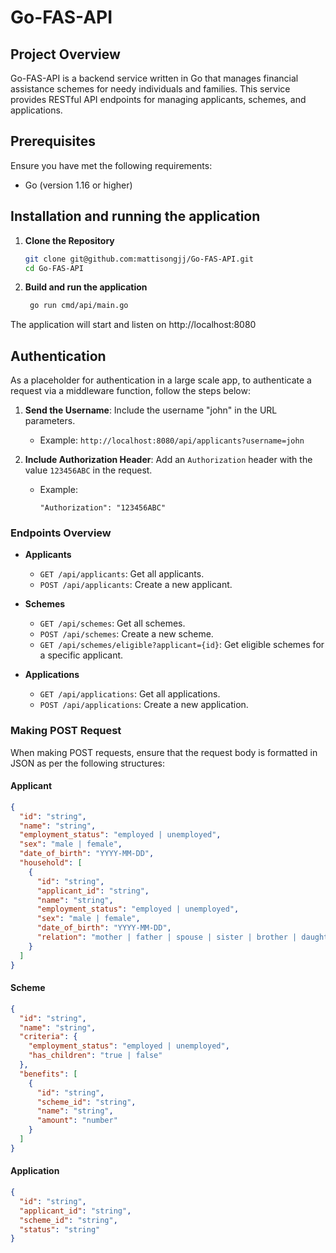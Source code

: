 # Go-FAS-API

## Project Overview
Go-FAS-API is a backend service written in Go that manages financial assistance schemes for needy individuals and families. This service provides RESTful API endpoints for managing applicants, schemes, and applications.

## Prerequisites
Ensure you have met the following requirements:
- Go (version 1.16 or higher)

## Installation and running the application

1. **Clone the Repository**
   ```bash
   git clone git@github.com:mattisongjj/Go-FAS-API.git
   cd Go-FAS-API
2. **Build and run the application**
   ```bash
    go run cmd/api/main.go
  The application will start and listen on http://localhost:8080
 
## Authentication

As a placeholder for authentication in a large scale app, to authenticate a request via a middleware function, follow the steps below:

1. **Send the Username**: Include the username "john" in the URL parameters.
   - Example: `http://localhost:8080/api/applicants?username=john`

2. **Include Authorization Header**: Add an `Authorization` header with the value `123456ABC` in the request.
   - Example:
     ```
     "Authorization": "123456ABC"
     ```

### Endpoints Overview

- **Applicants**
  - `GET /api/applicants`: Get all applicants.
  - `POST /api/applicants`: Create a new applicant.
  
- **Schemes**
  - `GET /api/schemes`: Get all schemes.
  - `POST /api/schemes`: Create a new scheme.
  - `GET /api/schemes/eligible?applicant={id}`: Get eligible schemes for a specific applicant.

- **Applications**
  - `GET /api/applications`: Get all applications.
  - `POST /api/applications`: Create a new application.

### Making POST Request

When making POST requests, ensure that the request body is formatted in JSON as per the following structures:

#### Applicant

```json
{
  "id": "string",
  "name": "string",
  "employment_status": "employed | unemployed",
  "sex": "male | female",
  "date_of_birth": "YYYY-MM-DD",
  "household": [
    {
      "id": "string",
      "applicant_id": "string",
      "name": "string",
      "employment_status": "employed | unemployed",
      "sex": "male | female",
      "date_of_birth": "YYYY-MM-DD",
      "relation": "mother | father | spouse | sister | brother | daughter | son | other"
    }
  ]
}
```
#### Scheme

```json
{
  "id": "string",
  "name": "string",
  "criteria": {
    "employment_status": "employed | unemployed",
    "has_children": "true | false"
  },
  "benefits": [
    {
      "id": "string",
      "scheme_id": "string",
      "name": "string",
      "amount": "number"
    }
  ]
}
```
#### Application
```json
{
  "id": "string",
  "applicant_id": "string",
  "scheme_id": "string",
  "status": "string"
}
```


